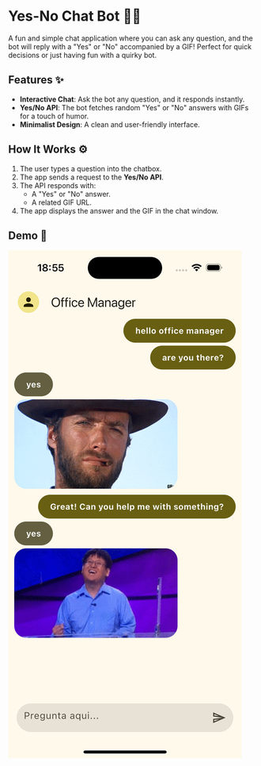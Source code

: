 # Yes-No Chat Bot 🤖💬  

A fun and simple chat application where you can ask any question, and the bot will reply with a "Yes" or "No" accompanied by a GIF! Perfect for quick decisions or just having fun with a quirky bot.  

## Features ✨  
- **Interactive Chat**: Ask the bot any question, and it responds instantly.  
- **Yes/No API**: The bot fetches random "Yes" or "No" answers with GIFs for a touch of humor.  
- **Minimalist Design**: A clean and user-friendly interface.  

## How It Works ⚙️  
1. The user types a question into the chatbox.  
2. The app sends a request to the **Yes/No API**.  
3. The API responds with:  
   - A "Yes" or "No" answer.  
   - A related GIF URL.  
4. The app displays the answer and the GIF in the chat window.  

## Demo 🚀  
![App Demo](./flutter_proyect/assets/demo.png)
